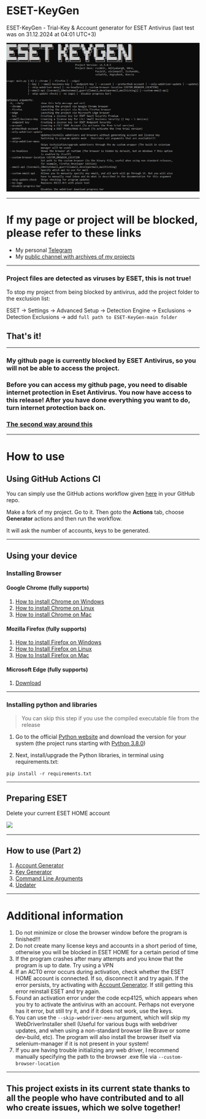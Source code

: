 # ESET-KeyGen
ESET-KeyGen - Trial-Key & Account generator for ESET Antivirus (last test was on 31.12.2024 at 04:01 UTC+3)

![](img/project_preview.png)

---
# If my page or project will be blocked, please refer to these links
* My personal [Telegram](https://t.me/rzc0d3r)
* My [public channel with archives of my projects](https://t.me/rzc0d3r_official)

---
### Project files are detected as viruses by ESET, this is not true!
To stop my project from being blocked by antivirus, add the project folder to the exclusion list:

ESET -> Settings -> Advanced Setup -> Detection Engine -> Exclusions -> Detection Exclusions -> add ```full path to ESET-KeyGen-main folder```

That's it!
---

---
### My github page is currently blocked by ESET Antivirus, so you will not be able to access the project.
### Before you can access my github page, you need to disable internet protection in Eset Antivirus. You now have access to this release! After you have done everything you want to do, turn internet protection back on.
### [The second way around this](wiki/GithubWorkaround.md)
---

# How to use

## Using GitHub Actions CI
You can simply use the GitHub actions workflow given [here](https://github.com/rzc0d3r/ESET-KeyGen/blob/main/.github/workflows/eset.yml) in your GitHub repo.

Make a fork of my project. Go to it.
Then goto the **Actions** tab, choose **Generator** actions and then run the workflow.

It will ask the number of accounts, keys to be generated.

---

## Using your device

### Installing Browser
#### Google Chrome (fully supports)

1. [How to install Chrome on Windows](https://support.google.com/chrome/answer/95346?hl=en&co=GENIE.Platform%3DDesktop#zippy=%2Cwindows)
2. [How to install Chrome on Linux](https://support.google.com/chrome/answer/95346?hl=en&co=GENIE.Platform%3DDesktop#zippy=%2Clinux)
3. [How to install Chrome on Mac](https://support.google.com/chrome/answer/95346?hl=en&co=GENIE.Platform%3DDesktop#zippy=%2Clinux%2Cmac)

#### Mozilla Firefox (fully supports)
1. [How to install Firefox on Windows](https://support.mozilla.org/en-US/kb/how-install-firefox-windows)
2. [How to Install Firefox on Linux](https://support.mozilla.org/en-US/kb/install-firefox-linux)
3. [How to Install Firefox on Mac](https://support.mozilla.org/en-US/kb/how-download-and-install-firefox-mac)

#### Microsoft Edge (fully supports)
1. [Download](https://www.microsoft.com/en-us/edge/download?form=MA13L8)

---

### Installing python and libraries

> You can skip this step if you use the compiled executable file from the release

1. Go to the official [Python website](https://www.python.org/downloads) and download the version for your system (the project runs starting with [Python 3.8.0](https://www.python.org/downloads/release/python-380))

2. Next, install/upgrade the Python libraries, in terminal using requirements.txt:

```
pip install -r requirements.txt
```

---

## Preparing ESET
Delete your current ESET HOME account

![](img/delete_eset_home_account.png)

---

## How to use (Part 2)
1. [Account Generator](wiki/AccountGenerator.md)
2. [Key Generator](wiki/KeyGenerator.md)
3. [Command Line Arguments](wiki/CommandLineArguments.md)
4. [Updater](wiki/Updater.md)
---

# Additional information

1. Do not minimize or close the browser window before the program is finished!!!
2. Do not create many license keys and accounts in a short period of time, otherwise you will be blocked in ESET HOME for a certain period of time
3. If the program crashes after many attempts and you know that the program is up to date. Try using a VPN
4. If an ACT0 error occurs during activation, check whether the ESET HOME account is connected. If so, disconnect it and try again.
   If the error persists, try activating with [Account Generator](https://github.com/rzc0d3r/ESET-KeyGen/blob/main/wiki/AccountGenerator.md).
   If still getting this error reinstall ESET and try again.
5. Found an activation error under the code ecp4125, which appears when you try to activate the antivirus with an account.
   Perhaps not everyone has it error, but still try it, and if it does not work, use the keys. 
6. You can use the ``--skip-webdriver-menu`` argument, which will skip my WebDriverInstaller shell (Useful for various bugs with webdriver updates, and when using a non-standard browser like Brave or some dev-build, etc).
   The program will also install the browser itself via selenium-manager if it is not present in your system!
7. If you are having trouble initializing any web driver, I recommend manually specifying the path to the browser .exe file via ``--custom-browser-location``
--- 
## This project exists in its current state thanks to all the people who have contributed and to all who create issues, which we solve together!

